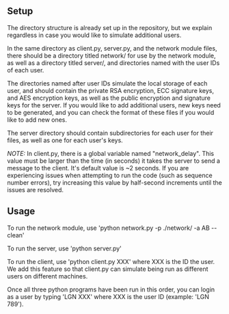 Setup
-----

The directory structure is already set up in the repository, but we explain regardless in case you would like to simulate additional users.

In the same directory as client.py, server.py, and the network module files, there should be a directory titled network/ for use by the network module, as well as a directory titled server/, and directories named with the user IDs of each user.

The directories named after user IDs simulate the local storage of each user, and should contain the private RSA encryption, ECC signature keys, and AES encryption keys, as well as the public encryption and signature keys for the server. If you would like to add additional users, new keys need to be generated, and you can check the format of these files if you would like to add new ones.

The server directory should contain subdirectories for each user for their files, as well as one for each user's keys.

*NOTE:* In client.py, there is a global variable named "network_delay". This value must be larger than the time (in seconds) it takes the server to send a message to the client. It's default value is ~2 seconds. If you are experiencing issues when attempting to run the code (such as sequence number errors), try increasing this value by half-second increments until the issues are resolved. 

Usage
-----

To run the network module, use 'python network.py -p ./network/ -a AB --clean'

To run the server, use 'python server.py'

To run the client, use 'python client.py XXX' where XXX is the ID the user. We add this feature so that client.py can simulate being run as different users on different machines.

Once all three python programs have been run in this order, you can login as a user by typing 'LGN XXX' where XXX is the user ID (example: 'LGN 789').
